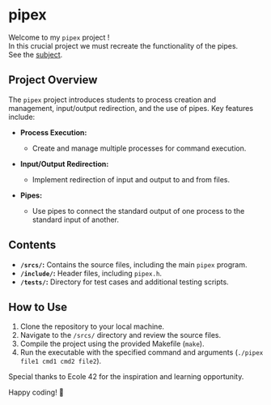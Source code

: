 # pipex

Welcome to my `pipex` project !  
In this crucial project we must recreate the functionality of the pipes.  
See the [subject](https://github.com/VirgileT/pipex/blob/main/SUBJECT_pipex.pdf).

## Project Overview

The `pipex` project introduces students to process creation and management, input/output redirection, and the use of pipes. Key features include:

- **Process Execution:**
  - Create and manage multiple processes for command execution.

- **Input/Output Redirection:**
  - Implement redirection of input and output to and from files.

- **Pipes:**
  - Use pipes to connect the standard output of one process to the standard input of another.

## Contents

- **`/srcs/`:** Contains the source files, including the main `pipex` program.
- **`/include/`:** Header files, including `pipex.h`.
- **`/tests/`:** Directory for test cases and additional testing scripts.

## How to Use

1. Clone the repository to your local machine.
2. Navigate to the `/srcs/` directory and review the source files.
3. Compile the project using the provided Makefile (`make`).
4. Run the executable with the specified command and arguments (`./pipex file1 cmd1 cmd2 file2`).

Special thanks to Ecole 42 for the inspiration and learning opportunity.

Happy coding! 🚀
